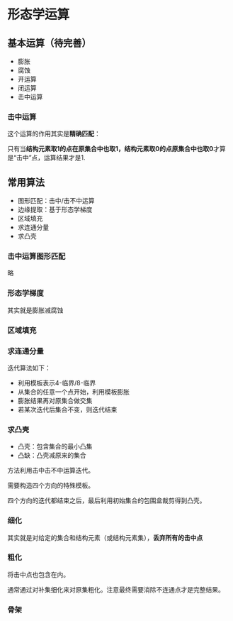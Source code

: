 # 形态学运算
## 基本运算（待完善）
- 膨胀
- 腐蚀
- 开运算
- 闭运算
- 击中运算

### 击中运算
这个运算的作用其实是**精确匹配**：

只有当**结构元素取1的点在原集合中也取1，结构元素取0的点原集合中也取0**才算是“击中”点，运算结果才是1.

## 常用算法
- 图形匹配：击中/击不中运算
- 边缘提取：基于形态学梯度
- 区域填充
- 求连通分量
- 求凸壳

### 击中运算图形匹配
略

### 形态学梯度
其实就是膨胀减腐蚀

### 区域填充

### 求连通分量
迭代算法如下：
- 利用模板表示4-临界/8-临界
- 从集合的任意一个点开始，利用模板膨胀
- 膨胀结果再对原集合做交集
- 若某次迭代后集合不变，则迭代结束

### 求凸壳
- 凸壳：包含集合的最小凸集
- 凸缺：凸壳减原来的集合

方法利用击中击不中运算迭代。

需要构造四个方向的特殊模板。

四个方向的迭代都结束之后，最后利用初始集合的包围盒裁剪得到凸壳。

### 细化
其实就是对给定的集合和结构元素（或结构元素集），**丢弃所有的击中点**

### 粗化
将击中点也包含在内。

通常通过对补集细化来对原集粗化。注意最终需要消除不连通点才是完整结果。


### 骨架